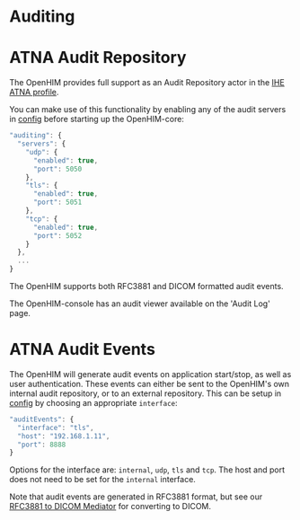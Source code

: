 Auditing
========

# ATNA Audit Repository
The OpenHIM provides full support as an Audit Repository actor in the [IHE ATNA profile](http://wiki.ihe.net/index.php?title=Audit_Trail_and_Node_Authentication).

You can make use of this functionality by enabling any of the audit servers in [config](https://github.com/jembi/openhim-core-js/blob/4de019301579600f9c54725b44bf40958b2aa3bf/config/default.json#L91-L103) before starting up the OpenHIM-core:
```js
"auditing": {
  "servers": {
    "udp": {
      "enabled": true,
      "port": 5050
    },
    "tls": {
      "enabled": true,
      "port": 5051
    },
    "tcp": {
      "enabled": true,
      "port": 5052
    }
  },
  ...
}
```

The OpenHIM supports both RFC3881 and DICOM formatted audit events.

The OpenHIM-console has an audit viewer available on the 'Audit Log' page.

# ATNA Audit Events
The OpenHIM will generate audit events on application start/stop, as well as user authentication. These events can either be sent to the OpenHIM's own internal audit repository, or to an external repository. This can be setup in [config](https://github.com/jembi/openhim-core-js/blob/4de019301579600f9c54725b44bf40958b2aa3bf/config/default.json#L105-L108) by choosing an appropriate `interface`:
```js
"auditEvents": {
  "interface": "tls",
  "host": "192.168.1.11",
  "port": 8888
}
```

Options for the interface are: `internal`, `udp`, `tls` and `tcp`. The host and port does not need to be set for the `internal` interface.

Note that audit events are generated in RFC3881 format, but see our [RFC3881 to DICOM Mediator](https://github.com/jembi/openhim-mediator-RFC3881toDICOM) for converting to DICOM.
